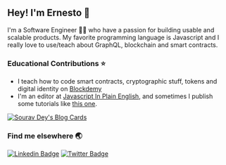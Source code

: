 ## Hey! I'm Ernesto 🤘

I'm a Software Engineer 👨‍💻 who have a passion for building usable and scalable products. My favorite programming language is Javascript and I really love to use/teach about GraphQL, blockchain and smart contracts.

### Educational Contributions ⭐️
 - I teach how to code smart contracts, cryptographic stuff, tokens and digital identity on [Blockdemy](https://www.youtube.com/c/Blockdemy/videos)
 - I'm an editor at [Javascript In Plain English](https://javascript.plainenglish.io), and sometimes I publish some tutorials like [this one](https://javascript.plainenglish.io/writing-a-node-js-graphql-backend-that-actually-scales-a-complete-guide-part-1-setup-cddceae25bdc).

 [![Sourav Dey's Blog Cards](https://github-cards-external-blogs.souravdey777.vercel.app/getMediumBlogs?username=ernestognw&type=horizontal&limit=6)](https://medium.com/@ernestognw)

### Find me elsewhere 🌏
[![Linkedin Badge](https://img.shields.io/badge/-LinkedIn-blue?style=flat-square&logo=Linkedin&logoColor=white&link=https://www.linkedin.com/in/harshkumarkhatri/)](https://www.linkedin.com/in/ernestognw/)  [![Twitter Badge](https://img.shields.io/badge/-Twitter-1ca0f1?style=flat-square&labelColor=1ca0f1&logo=twitter&logoColor=white&link=https://twitter.com/_diogorodrigues)](https://twitter.com/ernestognw)
